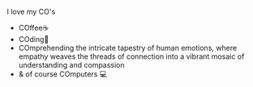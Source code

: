 I love my CO's

- COffee☕ 
- COding👾
- COmprehending the intricate tapestry of human emotions, where empathy weaves the threads of connection into a vibrant mosaic of understanding and compassion
- & of course COmputers 💻

